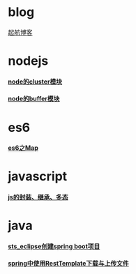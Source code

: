 # blog
[起航博客](http://blog.okgoes.com)

# nodejs
#### [node的cluster模块](nodejs/cluster.md)
#### [node的buffer模块](nodejs/buffer.md)
# es6
#### [es6之Map](es6/map.md)

# javascript

#### [js的封装、继承、多态](javascript/extends.md)

# java
#### [sts_eclipse创建spring boot项目](javaee/spring_boot_project.md)
#### [spring中使用RestTemplate下载与上传文件](java/java-restTemplate.md)